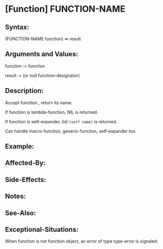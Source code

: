 # [Function] FUNCTION-NAME

## Syntax:

(FUNCTION-NAME function) => result

## Arguments and Values:

function := function

result := (or null function-designator)

## Description:
Accept function , return its name.

If function is lambda-function, NIL is returned.

If function is setf-expander, list `(setf name)` is returned.

Can handle macro-function, generic-function, setf-expander too.

## Example:

## Affected-By:

## Side-Effects:

## Notes:

## See-Also:

## Exceptional-Situations:
When function is not function object, an error of type type-error is signaled.
